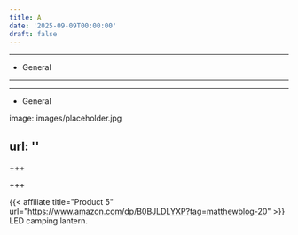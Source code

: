 ```yaml
---
title: A
date: '2025-09-09T00:00:00'
draft: false
---
```


---




- General
---

---

- General

image: images/placeholder.jpg

url: ''
---

+++






+++










{{< affiliate title="Product 5" url="https://www.amazon.com/dp/B0BJLDLYXP?tag=matthewblog-20" >}}
LED camping lantern.